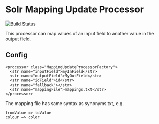 # Solr Mapping Update Processor

[![Build Status](https://travis-ci.org/cominvent/solr-update-processors.svg?branch=master)](https://travis-ci.org/cominvent/solr-update-processors)

This processor can map values of an input field to another value in the output field.

## Config

    <processor class="MappingUpdateProcessorFactory">
      <str name="inputField">myInField</str>
      <str name="outputField">MyOutField</str>
      <str name="idField">id</str>
      <str name="fallback"></str>
      <str name="mappingFile">mappings.txt</str>
    </processor>
    
The mapping file has same syntax as synonyms.txt, e.g. 

    fromValue => toValue
    colour => color